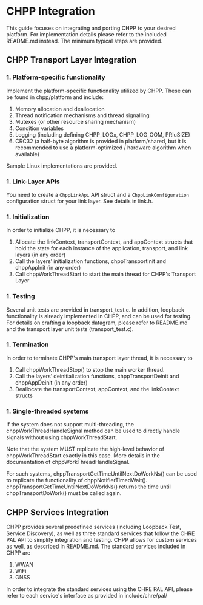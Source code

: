 # CHPP Integration

This guide focuses on integrating and porting CHPP to your desired platform. For implementation details please refer to the included README.md instead. The minimum typical steps are provided.

## CHPP Transport Layer Integration

### 1. Platform-specific functionality

Implement the platform-specific functionality utilized by CHPP. These can be found in chpp/platform and include:

1. Memory allocation and deallocation
1. Thread notification mechanisms and thread signalling
1. Mutexes (or other resource sharing mechanism)
1. Condition variables
1. Logging (including defining CHPP_LOGx, CHPP_LOG_OOM, PRIuSIZE)
1. CRC32 (a half-byte algorithm is provided in platform/shared, but it is recommended to use a platform-optimized / hardware algorithm when available)

Sample Linux implementations are provided.

### 1. Link-Layer APIs

You need to create a `ChppLinkApi` API struct and a `ChppLinkConfiguration` configuration struct for your link layer.
See details in link.h.

### 1. Initialization

In order to initialize CHPP, it is necessary to

1. Allocate the linkContext, transportContext, and appContext structs that hold the state for each instance of the application, transport, and link layers (in any order)
1. Call the layers’ initialization functions, chppTransportInit and chppAppInit (in any order)
1. Call chppWorkThreadStart to start the main thread for CHPP's Transport Layer

### 1. Testing

Several unit tests are provided in transport_test.c. In addition, loopback functionality is already implemented in CHPP, and can be used for testing. For details on crafting a loopback datagram, please refer to README.md and the transport layer unit tests (transport_test.c).

### 1. Termination

In order to terminate CHPP's main transport layer thread, it is necessary to

1. Call chppWorkThreadStop() to stop the main worker thread.
1. Call the layers’ deinitialization functions, chppTransportDeinit and chppAppDeinit (in any order)
1. Deallocate the transportContext, appContext, and the linkContext structs

### 1. Single-threaded systems

If the system does not support multi-threading, the chppWorkThreadHandleSignal method can be used to directly handle signals without using chppWorkThreadStart.

Note that the system MUST replicate the high-level behavior of chppWorkThreadStart exactly in this case. More details in the documentation of chppWorkThreadHandleSignal.

For such systems, chppTransportGetTimeUntilNextDoWorkNs() can be used to replicate the functionality of chppNotifierTimedWait(). chppTransportGetTimeUntilNextDoWorkNs() returns the time until chppTransportDoWork() must be called again.

## CHPP Services Integration

CHPP provides several predefined services (including Loopback Test, Service Discovery), as well as three standard services that follow the CHRE PAL API to simplify integration and testing. CHPP allows for custom services as well, as described in README.md. The standard services included in CHPP are

1. WWAN
1. WiFi
1. GNSS

In order to integrate the standard services using the CHRE PAL API, please refer to each service's interface as provided in include/chre/pal/
